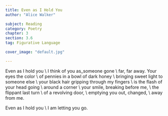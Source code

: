 ```yaml
---
title: Even as I Hold You
author: "Alice Walker"

subject: Reading
category: Poetry
chapter: 3
section: 3.6
tag: Figurative Language

cover_image: "default.jpg"

---
```

Even as I hold you \\
I think of you as_someone gone \\
far, far away. Your eyes the color \\
of pennies in a bowl of dark honey \\
bringing sweet light to someone else \\
your black hair gripping through my fingers \\
is the flash of your head going \\
around a corner \\
your smile, breaking before me, \\
the flippant last turn \\
of a revolving door, \\
emptying you out, changed, \\
away from me.

Even as I hold you \\
I am letting you go.

